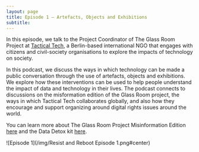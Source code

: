 ```yaml
---
layout: page
title: Episode 1 — Artefacts, Objects and Exhibitions
subtitle:
---
```


In this episode, we talk to the Project Coordinator of The Glass Room Project at [Tactical Tech](https://tacticaltech.org/), a Berlin-based international NGO that engages with citizens and civil-society organisations to explore the impacts of technology on society. 

In this podcast, we discuss the ways in which technology can be made a public conversation through the use of artefacts, objects and exhibitions. We explore how  these interventions can be used to help people understand the impact of data and technology in their lives. The podcast connects to discussions on the misformation edition of the Glass Room project, the ways in which Tactical Tech collaborates globally, and also how they encourage and support organizing around digital rights issues around the world. 

You can learn more about The Glass Room Project Misinformation Edition [here](https://www.theglassroom.org/misinformation/) and the Data Detox kit [here](https://datadetoxkit.org/en/home).

![Episode 1](/img/Resist and Reboot Episode 1.png#center)

